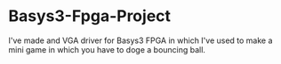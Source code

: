 # Basys3-Fpga-Project
I've made and VGA driver for Basys3 FPGA in which I've used to make a mini game in which you have to doge a bouncing ball. 
